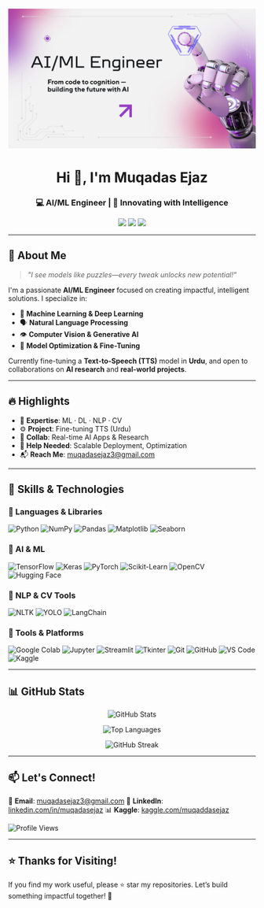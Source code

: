 
<p align="center">
 <img src="https://github.com/muqadasejaz/muqadasejaz/blob/main/banner%20(2).png" alt="banner" />
</p>

<h1 align="center">Hi 👋, I'm Muqadas Ejaz</h1>
<h3 align="center">💻 AI/ML Engineer | 🤖 Innovating with Intelligence</h3>

<p align="center">
 <a href="mailto:muqadasejaz3@gmail.com"><img src="https://img.shields.io/badge/Gmail-D14836?style=for-the-badge&logo=gmail&logoColor=white"/></a>
 <a href="https://linkedin.com/in/muqadasejaz/" target="_blank"><img src="https://img.shields.io/badge/LinkedIn-0A66C2?style=for-the-badge&logo=linkedin&logoColor=white"/></a>
 <a href="https://kaggle.com/muqaddasejaz" target="_blank"><img src="https://img.shields.io/badge/Kaggle-20BEFF?style=for-the-badge&logo=kaggle&logoColor=white"/></a>
</p>

---

## 🚀 About Me

> _"I see models like puzzles—every tweak unlocks new potential!"_

I'm a passionate **AI/ML Engineer** focused on creating impactful, intelligent solutions. I specialize in:

- 🧠 **Machine Learning & Deep Learning**
- 🗣️ **Natural Language Processing**
- 👁️ **Computer Vision & Generative AI**
- 🎯 **Model Optimization & Fine-Tuning**

Currently fine-tuning a **Text-to-Speech (TTS)** model in **Urdu**, and open to collaborations on **AI research** and **real-world projects**.

---

## 🔥 Highlights

- 🧠 **Expertise**: ML · DL · NLP · CV 
- ⚙️ **Project**: Fine-tuning TTS (Urdu) 
- 🤝 **Collab**: Real-time AI Apps & Research 
- 🚀 **Help Needed**: Scalable Deployment, Optimization 
- 📬 **Reach Me**: muqadasejaz3@gmail.com 

---

## 🧠 Skills & Technologies

### 🐍 Languages & Libraries

![Python](https://img.shields.io/badge/-Python-3776AB?style=for-the-badge&logo=python&logoColor=white)
![NumPy](https://img.shields.io/badge/-NumPy-013243?style=for-the-badge&logo=numpy&logoColor=white)
![Pandas](https://img.shields.io/badge/-Pandas-150458?style=for-the-badge&logo=pandas&logoColor=white)
![Matplotlib](https://img.shields.io/badge/-Matplotlib-11557C?style=for-the-badge)
![Seaborn](https://img.shields.io/badge/-Seaborn-3C5280?style=for-the-badge)

### 🧠 AI & ML

![TensorFlow](https://img.shields.io/badge/-TensorFlow-FF6F00?style=for-the-badge&logo=tensorflow&logoColor=white)
![Keras](https://img.shields.io/badge/-Keras-D00000?style=for-the-badge&logo=keras&logoColor=white)
![PyTorch](https://img.shields.io/badge/-PyTorch-EE4C2C?style=for-the-badge&logo=pytorch&logoColor=white)
![Scikit-Learn](https://img.shields.io/badge/-Scikit--Learn-F7931E?style=for-the-badge&logo=scikitlearn&logoColor=white)
![OpenCV](https://img.shields.io/badge/-OpenCV-5C3EE8?style=for-the-badge&logo=opencv&logoColor=white)
![Hugging Face](https://img.shields.io/badge/-HuggingFace-FFD21F?style=for-the-badge&logo=huggingface&logoColor=black)

### 💬 NLP & CV Tools

![NLTK](https://img.shields.io/badge/-NLTK-009688?style=for-the-badge)
![YOLO](https://img.shields.io/badge/-YOLO-FF1493?style=for-the-badge)
![LangChain](https://img.shields.io/badge/-LangChain-black?style=for-the-badge)

### 🧰 Tools & Platforms

![Google Colab](https://img.shields.io/badge/-Google%20Colab-F9AB00?style=for-the-badge&logo=googlecolab&logoColor=white)
![Jupyter](https://img.shields.io/badge/-Jupyter-F37626?style=for-the-badge&logo=jupyter&logoColor=white)
![Streamlit](https://img.shields.io/badge/-Streamlit-FF4B4B?style=for-the-badge&logo=streamlit&logoColor=white)
![Tkinter](https://img.shields.io/badge/-Tkinter-FFCC00?style=for-the-badge)
![Git](https://img.shields.io/badge/-Git-F05032?style=for-the-badge&logo=git&logoColor=white)
![GitHub](https://img.shields.io/badge/-GitHub-181717?style=for-the-badge&logo=github&logoColor=white)
![VS Code](https://img.shields.io/badge/-VS%20Code-007ACC?style=for-the-badge&logo=visualstudiocode&logoColor=white)
![Kaggle](https://img.shields.io/badge/-Kaggle-20BEFF?style=for-the-badge&logo=kaggle&logoColor=white)

---

## 📊 GitHub Stats

<p align="center">
 <img src="https://github-readme-stats.vercel.app/api?username=muqadasejaz&show_icons=true&theme=react&locale=en" alt="GitHub Stats" />
</p>

<p align="center">
 <img src="https://github-readme-stats.vercel.app/api/top-langs/?username=muqadasejaz&layout=compact&theme=react" alt="Top Languages" />
</p>

<p align="center">
 <img src="https://github-readme-streak-stats.herokuapp.com/?user=muqadasejaz&theme=react" alt="GitHub Streak" />
</p>

---

## 📫 Let's Connect!

📧 **Email**: [muqadasejaz3@gmail.com](mailto:muqadasejaz3@gmail.com) 
🔗 **LinkedIn**: [linkedin.com/in/muqadasejaz](https://linkedin.com/in/muqadasejaz) 
📊 **Kaggle**: [kaggle.com/muqaddasejaz](https://kaggle.com/muqaddasejaz)

<p align="left">
 <img src="https://komarev.com/ghpvc/?username=muqadasejaz&label=Profile%20Views&color=0e75b6&style=flat" alt="Profile Views" />
</p>

---

## ⭐ Thanks for Visiting!

If you find my work useful, please ⭐ star my repositories. 
Let’s build something impactful together! 🚀
